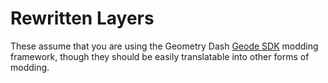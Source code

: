 # Rewritten Layers

These assume that you are using the Geometry Dash [Geode SDK](https://geode-sdk.org/) modding framework, though they should be easily translatable into other forms of modding.